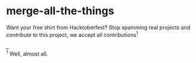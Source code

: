 # merge-all-the-things

Want your free shirt from Hacktoberfest? Stop spamming real projects and _contribute_ to this project, we accept all contributions<sup>1</sup>

_<br/>
<sup>1</sup> Well, almost all.
